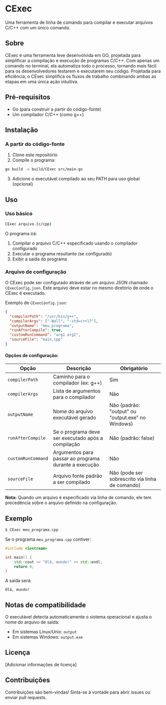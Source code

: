 # CExec

Uma ferramenta de linha de comando para compilar e executar arquivos C/C++ com um único comando.

## Sobre

CExec é uma ferramenta leve desenvolvida em GO, projetada para simplificar a compilação e execução de programas C/C++. Com apenas um comando no terminal, ela automatiza todo o processo, tornando mais fácil para os desenvolvedores testarem e executarem seu código. Projetada para eficiência, o CExec simplifica os fluxos de trabalho combinando ambas as etapas em uma única ação intuitiva.

## Pré-requisitos

- Go (para construir a partir do código-fonte)
- Um compilador C/C++ (como g++)

## Instalação

### A partir do código-fonte

1. Clone este repositório
2. Compile o programa:

```bash
go build -o build/CExec src/main.go
```

3. Adicione o executável compilado ao seu PATH para uso global (opcional)

## Uso

### Uso básico

```bash
CExec arquivo.(c/cpp)
```

O programa irá:

1. Compilar o arquivo C/C++ especificado usando o compilador configurado
2. Executar o programa resultante (se configurado)
3. Exibir a saída do programa

### Arquivo de configuração

O CExec pode ser configurado através de um arquivo JSON chamado `CExecConfig.json`. Este arquivo deve estar no mesmo diretório de onde o CExec é executado.

Exemplo de `CExecConfig.json`:

```json
{
  "compilerPath": "/usr/bin/g++",
  "compilerArgs": ["-Wall", "-std=c++17"],
  "outputName": "meu_programa",
  "runAfterCompile": true,
  "customRunCommand": "arg1 arg2",
  "sourceFile": "main.cpp"
}
```

#### Opções de configuração:

| Opção              | Descrição                                             | Obrigatório                                       |
| ------------------ | ----------------------------------------------------- | ------------------------------------------------- |
| `compilerPath`     | Caminho para o compilador (ex: g++)                   | Sim                                               |
| `compilerArgs`     | Lista de argumentos para o compilador                 | Não                                               |
| `outputName`       | Nome do arquivo executável gerado                     | Não (padrão: "output" ou "output.exe" no Windows) |
| `runAfterCompile`  | Se o programa deve ser executado após a compilação    | Não (padrão: false)                               |
| `customRunCommand` | Argumentos para passar ao programa durante a execução | Não                                               |
| `sourceFile`       | Arquivo fonte padrão a ser compilado                  | Não (pode ser sobrescrito via linha de comando)   |

**Nota:** Quando um arquivo é especificado via linha de comando, ele tem precedência sobre o arquivo definido na configuração.

## Exemplo

```bash
$ CExec meu_programa.cpp
```

Se o programa `meu_programa.cpp` contiver:

```cpp
#include <iostream>

int main() {
    std::cout << "Olá, mundo!" << std::endl;
    return 0;
}
```

A saída será:

```
Olá, mundo!
```

## Notas de compatibilidade

O executável detecta automaticamente o sistema operacional e ajusta o nome do arquivo de saída:

- Em sistemas Linux/Unix: `output`
- Em sistemas Windows: `output.exe`

## Licença

[Adicionar informações de licença]

## Contribuições

Contribuições são bem-vindas! Sinta-se à vontade para abrir issues ou enviar pull requests.
